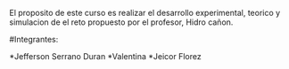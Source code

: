 El proposito de este curso es realizar el desarrollo experimental, teorico y simulacion de el reto propuesto por el profesor, Hidro cañon.

#Integrantes:

*Jefferson Serrano Duran
*Valentina 
*Jeicor Florez
